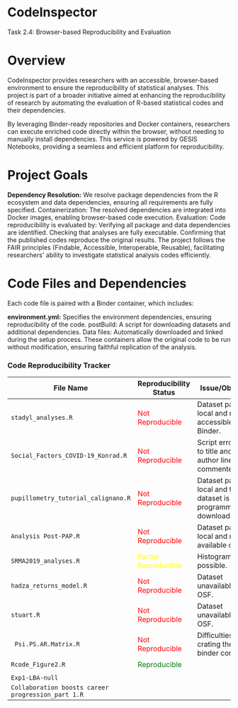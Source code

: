 # CodeInspector
Task 2.4: Browser-based Reproducibility and Evaluation

# Overview
CodeInspector provides researchers with an accessible, browser-based environment to ensure the reproducibility of statistical analyses. This project is part of a broader initiative aimed at enhancing the reproducibility of research by automating the evaluation of R-based statistical codes and their dependencies.

By leveraging Binder-ready repositories and Docker containers, researchers can execute enriched code directly within the browser, without needing to manually install dependencies. This service is powered by GESIS Notebooks, providing a seamless and efficient platform for reproducibility.

# Project Goals
**Dependency Resolution:** We resolve package dependencies from the R ecosystem and data dependencies, ensuring all requirements are fully specified.
Containerization: The resolved dependencies are integrated into Docker images, enabling browser-based code execution.
Evaluation: Code reproducibility is evaluated by:
Verifying all package and data dependencies are identified.
Checking that analyses are fully executable.
Confirming that the published codes reproduce the original results.
The project follows the FAIR principles (Findable, Accessible, Interoperable, Reusable), facilitating researchers' ability to investigate statistical analysis codes efficiently.

# Code Files and Dependencies
Each code file is paired with a Binder container, which includes:

**environment.yml:** Specifies the environment dependencies, ensuring reproducibility of the code.
postBuild: A script for downloading datasets and additional dependencies.
Data files: Automatically downloaded and linked during the setup process.
These containers allow the original code to be run without modification, ensuring faithful replication of the analysis.

### Code Reproducibility Tracker

| **File Name**                           | **Reproducibility Status** | **Issue/Obstacle**                                                                                                             |
|-----------------------------------------|----------------------------|--------------------------------------------------------------------------------------------------------------------------------|
| `stadyl_analyses.R`                     | <span style="color: red;">Not Reproducible</span>            | Dataset path is local and not accessible in Binder.                                                                            |
| `Social_Factors_COVID-19_Konrad.R`      | <span style="color: red;">Not Reproducible</span>            | Script errors due to title and author lines not commented out.                                                                  |
| `pupillometry_tutorial_calignano.R`     | <span style="color: red;">Not Reproducible</span>            | Dataset path is local and the dataset is not programmatically downloaded.                                                      |
| `Analysis Post-PAP.R`                   | <span style="color: red;">Not Reproducible</span>            | Dataset path is local and not available on OSF.                                                                                |
| `SRMA2019_analyses.R`                   | <span style="color: yellow;">Partial Reproducible</span>     | Histogram not possible.                                                                                                            |
| `hadza_returns_model.R`                 | <span style="color: red;">Not Reproducible</span>            | Dataset unavailable on OSF.                                                                                                        |
| `stuart.R`                              | <span style="color: red;">Not Reproducible</span>            | Dataset unavailable on OSF.                                                                                                        |
| ` Psi.PS.AR.Matrix.R`                   | <span style="color: red;">Not Reproducible</span>            | Difficulties while crating the binder container.                                                                                |
| `Rcode_Figure2.R`                       | <span style="color: green;">Reproducible</span>              |
                                                                                                 |
|`Exp1-LBA-null`                          | 
|`Collaboration boosts career progression_part 1.R` | 





